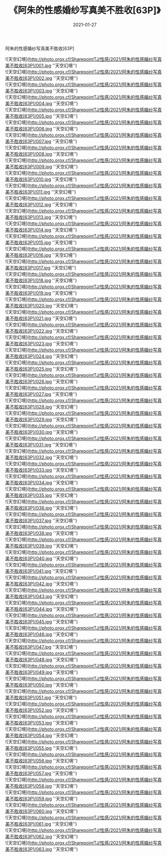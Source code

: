 ﻿---
layout: post
title:  《阿朱的性感婚纱写真美不胜收[63P]》
date:   2021-01-27
img: http://photo.orgx.cf/SharepointTJ/性感/2021/阿朱的性感婚纱写真美不胜收[63P]/000.jpg
categories: [美女, 性感, 泳衣]
---

阿朱的性感婚纱写真美不胜收[63P]



![天空幻境](http://photo.orgx.cf/SharepointTJ/性感/2021/阿朱的性感婚纱写真美不胜收[63P]/001.jpg ''天空幻境'') <br>
![天空幻境](http://photo.orgx.cf/SharepointTJ/性感/2021/阿朱的性感婚纱写真美不胜收[63P]/002.jpg ''天空幻境'') <br>
![天空幻境](http://photo.orgx.cf/SharepointTJ/性感/2021/阿朱的性感婚纱写真美不胜收[63P]/003.jpg ''天空幻境'') <br>
![天空幻境](http://photo.orgx.cf/SharepointTJ/性感/2021/阿朱的性感婚纱写真美不胜收[63P]/004.jpg ''天空幻境'') <br>
![天空幻境](http://photo.orgx.cf/SharepointTJ/性感/2021/阿朱的性感婚纱写真美不胜收[63P]/005.jpg ''天空幻境'') <br>
![天空幻境](http://photo.orgx.cf/SharepointTJ/性感/2021/阿朱的性感婚纱写真美不胜收[63P]/006.jpg ''天空幻境'') <br>
![天空幻境](http://photo.orgx.cf/SharepointTJ/性感/2021/阿朱的性感婚纱写真美不胜收[63P]/007.jpg ''天空幻境'') <br>
![天空幻境](http://photo.orgx.cf/SharepointTJ/性感/2021/阿朱的性感婚纱写真美不胜收[63P]/008.jpg ''天空幻境'') <br>
![天空幻境](http://photo.orgx.cf/SharepointTJ/性感/2021/阿朱的性感婚纱写真美不胜收[63P]/009.jpg ''天空幻境'') <br>
![天空幻境](http://photo.orgx.cf/SharepointTJ/性感/2021/阿朱的性感婚纱写真美不胜收[63P]/010.jpg ''天空幻境'') <br>
![天空幻境](http://photo.orgx.cf/SharepointTJ/性感/2021/阿朱的性感婚纱写真美不胜收[63P]/011.jpg ''天空幻境'') <br>
![天空幻境](http://photo.orgx.cf/SharepointTJ/性感/2021/阿朱的性感婚纱写真美不胜收[63P]/012.jpg ''天空幻境'') <br>
![天空幻境](http://photo.orgx.cf/SharepointTJ/性感/2021/阿朱的性感婚纱写真美不胜收[63P]/013.jpg ''天空幻境'') <br>
![天空幻境](http://photo.orgx.cf/SharepointTJ/性感/2021/阿朱的性感婚纱写真美不胜收[63P]/014.jpg ''天空幻境'') <br>
![天空幻境](http://photo.orgx.cf/SharepointTJ/性感/2021/阿朱的性感婚纱写真美不胜收[63P]/015.jpg ''天空幻境'') <br>
![天空幻境](http://photo.orgx.cf/SharepointTJ/性感/2021/阿朱的性感婚纱写真美不胜收[63P]/016.jpg ''天空幻境'') <br>
![天空幻境](http://photo.orgx.cf/SharepointTJ/性感/2021/阿朱的性感婚纱写真美不胜收[63P]/017.jpg ''天空幻境'') <br>
![天空幻境](http://photo.orgx.cf/SharepointTJ/性感/2021/阿朱的性感婚纱写真美不胜收[63P]/018.jpg ''天空幻境'') <br>
![天空幻境](http://photo.orgx.cf/SharepointTJ/性感/2021/阿朱的性感婚纱写真美不胜收[63P]/019.jpg ''天空幻境'') <br>
![天空幻境](http://photo.orgx.cf/SharepointTJ/性感/2021/阿朱的性感婚纱写真美不胜收[63P]/020.jpg ''天空幻境'') <br>
![天空幻境](http://photo.orgx.cf/SharepointTJ/性感/2021/阿朱的性感婚纱写真美不胜收[63P]/021.jpg ''天空幻境'') <br>
![天空幻境](http://photo.orgx.cf/SharepointTJ/性感/2021/阿朱的性感婚纱写真美不胜收[63P]/022.jpg ''天空幻境'') <br>
![天空幻境](http://photo.orgx.cf/SharepointTJ/性感/2021/阿朱的性感婚纱写真美不胜收[63P]/023.jpg ''天空幻境'') <br>
![天空幻境](http://photo.orgx.cf/SharepointTJ/性感/2021/阿朱的性感婚纱写真美不胜收[63P]/024.jpg ''天空幻境'') <br>
![天空幻境](http://photo.orgx.cf/SharepointTJ/性感/2021/阿朱的性感婚纱写真美不胜收[63P]/025.jpg ''天空幻境'') <br>
![天空幻境](http://photo.orgx.cf/SharepointTJ/性感/2021/阿朱的性感婚纱写真美不胜收[63P]/026.jpg ''天空幻境'') <br>
![天空幻境](http://photo.orgx.cf/SharepointTJ/性感/2021/阿朱的性感婚纱写真美不胜收[63P]/027.jpg ''天空幻境'') <br>
![天空幻境](http://photo.orgx.cf/SharepointTJ/性感/2021/阿朱的性感婚纱写真美不胜收[63P]/028.jpg ''天空幻境'') <br>
![天空幻境](http://photo.orgx.cf/SharepointTJ/性感/2021/阿朱的性感婚纱写真美不胜收[63P]/029.jpg ''天空幻境'') <br>
![天空幻境](http://photo.orgx.cf/SharepointTJ/性感/2021/阿朱的性感婚纱写真美不胜收[63P]/030.jpg ''天空幻境'') <br>
![天空幻境](http://photo.orgx.cf/SharepointTJ/性感/2021/阿朱的性感婚纱写真美不胜收[63P]/031.jpg ''天空幻境'') <br>
![天空幻境](http://photo.orgx.cf/SharepointTJ/性感/2021/阿朱的性感婚纱写真美不胜收[63P]/032.jpg ''天空幻境'') <br>
![天空幻境](http://photo.orgx.cf/SharepointTJ/性感/2021/阿朱的性感婚纱写真美不胜收[63P]/033.jpg ''天空幻境'') <br>
![天空幻境](http://photo.orgx.cf/SharepointTJ/性感/2021/阿朱的性感婚纱写真美不胜收[63P]/034.jpg ''天空幻境'') <br>
![天空幻境](http://photo.orgx.cf/SharepointTJ/性感/2021/阿朱的性感婚纱写真美不胜收[63P]/035.jpg ''天空幻境'') <br>
![天空幻境](http://photo.orgx.cf/SharepointTJ/性感/2021/阿朱的性感婚纱写真美不胜收[63P]/036.jpg ''天空幻境'') <br>
![天空幻境](http://photo.orgx.cf/SharepointTJ/性感/2021/阿朱的性感婚纱写真美不胜收[63P]/037.jpg ''天空幻境'') <br>
![天空幻境](http://photo.orgx.cf/SharepointTJ/性感/2021/阿朱的性感婚纱写真美不胜收[63P]/038.jpg ''天空幻境'') <br>
![天空幻境](http://photo.orgx.cf/SharepointTJ/性感/2021/阿朱的性感婚纱写真美不胜收[63P]/039.jpg ''天空幻境'') <br>
![天空幻境](http://photo.orgx.cf/SharepointTJ/性感/2021/阿朱的性感婚纱写真美不胜收[63P]/040.jpg ''天空幻境'') <br>
![天空幻境](http://photo.orgx.cf/SharepointTJ/性感/2021/阿朱的性感婚纱写真美不胜收[63P]/041.jpg ''天空幻境'') <br>
![天空幻境](http://photo.orgx.cf/SharepointTJ/性感/2021/阿朱的性感婚纱写真美不胜收[63P]/042.jpg ''天空幻境'') <br>
![天空幻境](http://photo.orgx.cf/SharepointTJ/性感/2021/阿朱的性感婚纱写真美不胜收[63P]/043.jpg ''天空幻境'') <br>
![天空幻境](http://photo.orgx.cf/SharepointTJ/性感/2021/阿朱的性感婚纱写真美不胜收[63P]/044.jpg ''天空幻境'') <br>
![天空幻境](http://photo.orgx.cf/SharepointTJ/性感/2021/阿朱的性感婚纱写真美不胜收[63P]/045.jpg ''天空幻境'') <br>
![天空幻境](http://photo.orgx.cf/SharepointTJ/性感/2021/阿朱的性感婚纱写真美不胜收[63P]/046.jpg ''天空幻境'') <br>
![天空幻境](http://photo.orgx.cf/SharepointTJ/性感/2021/阿朱的性感婚纱写真美不胜收[63P]/047.jpg ''天空幻境'') <br>
![天空幻境](http://photo.orgx.cf/SharepointTJ/性感/2021/阿朱的性感婚纱写真美不胜收[63P]/048.jpg ''天空幻境'') <br>
![天空幻境](http://photo.orgx.cf/SharepointTJ/性感/2021/阿朱的性感婚纱写真美不胜收[63P]/049.jpg ''天空幻境'') <br>
![天空幻境](http://photo.orgx.cf/SharepointTJ/性感/2021/阿朱的性感婚纱写真美不胜收[63P]/050.jpg ''天空幻境'') <br>
![天空幻境](http://photo.orgx.cf/SharepointTJ/性感/2021/阿朱的性感婚纱写真美不胜收[63P]/051.jpg ''天空幻境'') <br>
![天空幻境](http://photo.orgx.cf/SharepointTJ/性感/2021/阿朱的性感婚纱写真美不胜收[63P]/052.jpg ''天空幻境'') <br>
![天空幻境](http://photo.orgx.cf/SharepointTJ/性感/2021/阿朱的性感婚纱写真美不胜收[63P]/053.jpg ''天空幻境'') <br>
![天空幻境](http://photo.orgx.cf/SharepointTJ/性感/2021/阿朱的性感婚纱写真美不胜收[63P]/054.jpg ''天空幻境'') <br>
![天空幻境](http://photo.orgx.cf/SharepointTJ/性感/2021/阿朱的性感婚纱写真美不胜收[63P]/055.jpg ''天空幻境'') <br>
![天空幻境](http://photo.orgx.cf/SharepointTJ/性感/2021/阿朱的性感婚纱写真美不胜收[63P]/056.jpg ''天空幻境'') <br>
![天空幻境](http://photo.orgx.cf/SharepointTJ/性感/2021/阿朱的性感婚纱写真美不胜收[63P]/057.jpg ''天空幻境'') <br>
![天空幻境](http://photo.orgx.cf/SharepointTJ/性感/2021/阿朱的性感婚纱写真美不胜收[63P]/058.jpg ''天空幻境'') <br>
![天空幻境](http://photo.orgx.cf/SharepointTJ/性感/2021/阿朱的性感婚纱写真美不胜收[63P]/059.jpg ''天空幻境'') <br>
![天空幻境](http://photo.orgx.cf/SharepointTJ/性感/2021/阿朱的性感婚纱写真美不胜收[63P]/060.jpg ''天空幻境'') <br>
![天空幻境](http://photo.orgx.cf/SharepointTJ/性感/2021/阿朱的性感婚纱写真美不胜收[63P]/061.jpg ''天空幻境'') <br>
![天空幻境](http://photo.orgx.cf/SharepointTJ/性感/2021/阿朱的性感婚纱写真美不胜收[63P]/062.jpg ''天空幻境'') <br>
![天空幻境](http://photo.orgx.cf/SharepointTJ/性感/2021/阿朱的性感婚纱写真美不胜收[63P]/063.jpg ''天空幻境'') <br>